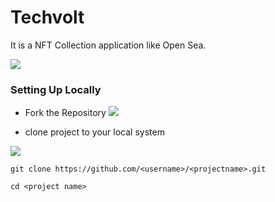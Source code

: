 # Techvolt

It is a NFT Collection application like Open Sea.



![](https://i.imgur.com/QyJoLti.png)


### Setting Up Locally

- Fork the Repository
![](https://i.imgur.com/bg8dtC9.png)

- clone project to your local system

![](https://i.imgur.com/qmqkY2a.png)
```shell 
git clone https://github.com/<username>/<projectname>.git
 
cd <project name>

```


